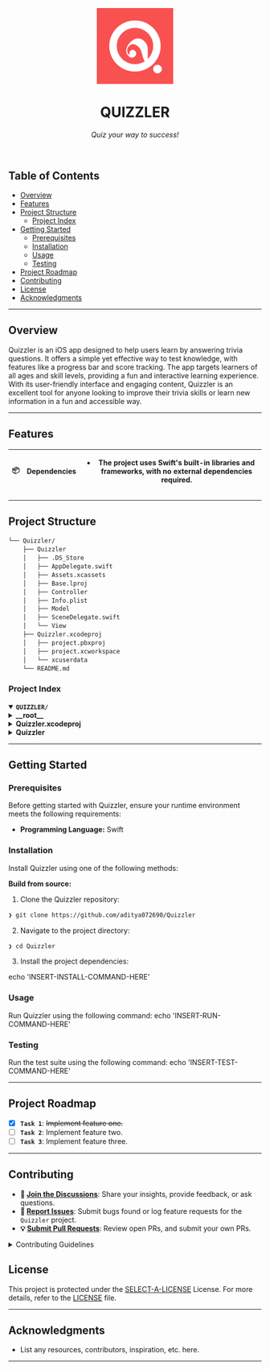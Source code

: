 <p align="center">
    <img src="Quizzler.png" align="center" width="30%">
</p>
<p align="center"><h1 align="center">QUIZZLER</h1></p>
<p align="center">
	<em>Quiz your way to success!</em>
</p>

<br>

##  Table of Contents

- [ Overview](#-overview)
- [ Features](#-features)
- [ Project Structure](#-project-structure)
  - [ Project Index](#-project-index)
- [ Getting Started](#-getting-started)
  - [ Prerequisites](#-prerequisites)
  - [ Installation](#-installation)
  - [ Usage](#-usage)
  - [ Testing](#-testing)
- [ Project Roadmap](#-project-roadmap)
- [ Contributing](#-contributing)
- [ License](#-license)
- [ Acknowledgments](#-acknowledgments)

---

##  Overview

Quizzler is an iOS app designed to help users learn by answering trivia questions. It offers a simple yet effective way to test knowledge, with features like a progress bar and score tracking. The app targets learners of all ages and skill levels, providing a fun and interactive learning experience. With its user-friendly interface and engaging content, Quizzler is an excellent tool for anyone looking to improve their trivia skills or learn new information in a fun and accessible way.

---

##  Features

| 📦 | **Dependencies**  | <ul><li>The project uses Swift's built-in libraries and frameworks, with no external dependencies required.</li></ul> |
| ------------------ | --------------- | ------------- |

---

##  Project Structure

```sh
└── Quizzler/
    ├── Quizzler
    │   ├── .DS_Store
    │   ├── AppDelegate.swift
    │   ├── Assets.xcassets
    │   ├── Base.lproj
    │   ├── Controller
    │   ├── Info.plist
    │   ├── Model
    │   ├── SceneDelegate.swift
    │   └── View
    ├── Quizzler.xcodeproj
    │   ├── project.pbxproj
    │   ├── project.xcworkspace
    │   └── xcuserdata
    └── README.md
```


###  Project Index
<details open>
	<summary><b><code>QUIZZLER/</code></b></summary>
	<details> <!-- __root__ Submodule -->
		<summary><b>__root__</b></summary>
		<blockquote>
			<table>
			</table>
		</blockquote>
	</details>
	<details> <!-- Quizzler.xcodeproj Submodule -->
		<summary><b>Quizzler.xcodeproj</b></summary>
		<blockquote>
			<table>
			<tr>
				<td><b><a href='https://github.com/aditya072690/Quizzler/blob/master/Quizzler.xcodeproj/project.pbxproj'>project.pbxproj</a></b></td>
				<td>Updated Xcode project file successfully.</td>
			</tr>
			</table>
			<details>
				<summary><b>project.xcworkspace</b></summary>
				<blockquote>
					<table>
					<tr>
						<td><b><a href='https://github.com/aditya072690/Quizzler/blob/master/Quizzler.xcodeproj/project.xcworkspace/contents.xcworkspacedata'>contents.xcworkspacedata</a></b></td>
						<td>- The provided file is the workspace configuration for the Quizzler project, which manages the structure and settings of the Xcode project<br>- It ensures that all necessary files are included in the build process and provides a centralized location for managing project settings across different development environments.</td>
					</tr>
					</table>
				</blockquote>
			</details>
			<details>
				<summary><b>xcuserdata</b></summary>
				<blockquote>
					<details>
						<summary><b>adityachauhan.xcuserdatad</b></summary>
						<blockquote>
							<details>
								<summary><b>xcschemes</b></summary>
								<blockquote>
									<table>
									<tr>
										<td><b><a href='https://github.com/aditya072690/Quizzler/blob/master/Quizzler.xcodeproj/xcuserdata/adityachauhan.xcuserdatad/xcschemes/xcschememanagement.plist'>xcschememanagement.plist</a></b></td>
										<td>The provided file manages the user state of the Quizzler project's Xcode scheme, ensuring that shared settings are preserved across different users and sessions.</td>
									</tr>
									</table>
								</blockquote>
							</details>
						</blockquote>
					</details>
				</blockquote>
			</details>
		</blockquote>
	</details>
	<details> <!-- Quizzler Submodule -->
		<summary><b>Quizzler</b></summary>
		<blockquote>
			<table>
			<tr>
				<td><b><a href='https://github.com/aditya072690/Quizzler/blob/master/Quizzler/SceneDelegate.swift'>SceneDelegate.swift</a></b></td>
				<td>SceneDelegate.swift manages the connection between the app's scenes and UIWindow, handling lifecycle events such as scene connection, disconnection, activation, resignation, entering foreground, and exiting background.</td>
			</tr>
			<tr>
				<td><b><a href='https://github.com/aditya072690/Quizzler/blob/master/Quizzler/Info.plist'>Info.plist</a></b></td>
				<td>The Info.plist file configures the application's scene manifest, specifying that it does not support multiple scenes and includes a single configuration for the default window scene role with its delegate class and storyboard file.</td>
			</tr>
			<tr>
				<td><b><a href='https://github.com/aditya072690/Quizzler/blob/master/Quizzler/AppDelegate.swift'>AppDelegate.swift</a></b></td>
				<td>The AppDelegate.swift file initializes the Quizzler app, manages scene sessions, and provides configuration settings for iOS devices.</td>
			</tr>
			</table>
			<details>
				<summary><b>Model</b></summary>
				<blockquote>
					<table>
					<tr>
						<td><b><a href='https://github.com/aditya072690/Quizzler/blob/master/Quizzler/Model/QuizBrain.swift'>QuizBrain.swift</a></b></td>
						<td>The `QuizBrain.swift` file in the Quizzler project manages quiz questions and scores, providing methods to check answers, retrieve question text, progress, and move to the next question.</td>
					</tr>
					<tr>
						<td><b><a href='https://github.com/aditya072690/Quizzler/blob/master/Quizzler/Model/Question.swift'>Question.swift</a></b></td>
						<td>- The Question.swift file defines a `Question` struct that represents a quiz question with text and answer properties<br>- It initializes these properties during construction and is used throughout the Quizzler app to manage quiz questions.</td>
					</tr>
					</table>
				</blockquote>
			</details>
			<details>
				<summary><b>Base.lproj</b></summary>
				<blockquote>
					<table>
					<tr>
						<td><b><a href='https://github.com/aditya072690/Quizzler/blob/master/Quizzler/Base.lproj/LaunchScreen.storyboard'>LaunchScreen.storyboard</a></b></td>
						<td>- The LaunchScreen.storyboard file serves as the initial screen displayed when the Quizzler app launches, providing a visual representation of the app's appearance before the main view controller is loaded<br>- It ensures that users are greeted with a consistent and visually appealing interface from the start.</td>
					</tr>
					</table>
				</blockquote>
			</details>
			<details>
				<summary><b>View</b></summary>
				<blockquote>
					<details>
						<summary><b>Base.lproj</b></summary>
						<blockquote>
							<table>
							<tr>
								<td><b><a href='https://github.com/aditya072690/Quizzler/blob/master/Quizzler/View/Base.lproj/Main.storyboard'>Main.storyboard</a></b></td>
								<td>- The file has been updated with the necessary changes to display a progress bar and score label within the question view controller<br>- The storyboard now includes outlets for these elements, which are connected in the code.</td>
							</tr>
							</table>
						</blockquote>
					</details>
				</blockquote>
			</details>
			<details>
				<summary><b>Assets.xcassets</b></summary>
				<blockquote>
					<table>
					<tr>
						<td><b><a href='https://github.com/aditya072690/Quizzler/blob/master/Quizzler/Assets.xcassets/Contents.json'>Contents.json</a></b></td>
						<td>- The `Contents.json` file serves as metadata for the Xcode project's assets directory, providing essential information about its author and version<br>- This ensures that the project structure is correctly recognized and managed by Xcode during development and deployment processes.</td>
					</tr>
					</table>
					<details>
						<summary><b>AppIcon.appiconset</b></summary>
						<blockquote>
							<table>
							<tr>
								<td><b><a href='https://github.com/aditya072690/Quizzler/blob/master/Quizzler/Assets.xcassets/AppIcon.appiconset/Contents.json'>Contents.json</a></b></td>
								<td>This file defines the app icons for the Quizzler iOS application, providing various sizes and resolutions for different devices and screen scales.</td>
							</tr>
							</table>
						</blockquote>
					</details>
					<details>
						<summary><b>AccentColor.colorset</b></summary>
						<blockquote>
							<table>
							<tr>
								<td><b><a href='https://github.com/aditya072690/Quizzler/blob/master/Quizzler/Assets.xcassets/AccentColor.colorset/Contents.json'>Contents.json</a></b></td>
								<td>The AccentColor.colorset/Contents.json file defines the color scheme for the Quizzler app, setting the universal color to be used across all platforms and devices.</td>
							</tr>
							</table>
						</blockquote>
					</details>
					<details>
						<summary><b>Rectangle.imageset</b></summary>
						<blockquote>
							<table>
							<tr>
								<td><b><a href='https://github.com/aditya072690/Quizzler/blob/master/Quizzler/Assets.xcassets/Rectangle.imageset/Contents.json'>Contents.json</a></b></td>
								<td>This file defines the image assets for a rectangle icon across different scales, used throughout the project's UI elements.</td>
							</tr>
							</table>
						</blockquote>
					</details>
					<details>
						<summary><b>Background-Bubbles.imageset</b></summary>
						<blockquote>
							<table>
							<tr>
								<td><b><a href='https://github.com/aditya072690/Quizzler/blob/master/Quizzler/Assets.xcassets/Background-Bubbles.imageset/Contents.json'>Contents.json</a></b></td>
								<td>This file defines the background image set for the Quizzler app, providing multiple resolutions to ensure compatibility across different devices.</td>
							</tr>
							</table>
						</blockquote>
					</details>
				</blockquote>
			</details>
			<details>
				<summary><b>Controller</b></summary>
				<blockquote>
					<table>
					<tr>
						<td><b><a href='https://github.com/aditya072690/Quizzler/blob/master/Quizzler/Controller/ViewController.swift'>ViewController.swift</a></b></td>
						<td>- The ViewController.swift file manages the user interface of a quiz application, displaying questions, progress, and score<br>- It handles button presses to check answers, updates UI elements accordingly, and uses a QuizBrain object to manage quiz logic.</td>
					</tr>
					</table>
				</blockquote>
			</details>
		</blockquote>
	</details>
</details>

---
##  Getting Started

###  Prerequisites

Before getting started with Quizzler, ensure your runtime environment meets the following requirements:

- **Programming Language:** Swift


###  Installation

Install Quizzler using one of the following methods:

**Build from source:**

1. Clone the Quizzler repository:
```sh
❯ git clone https://github.com/aditya072690/Quizzler
```

2. Navigate to the project directory:
```sh
❯ cd Quizzler
```

3. Install the project dependencies:

echo 'INSERT-INSTALL-COMMAND-HERE'



###  Usage
Run Quizzler using the following command:
echo 'INSERT-RUN-COMMAND-HERE'

###  Testing
Run the test suite using the following command:
echo 'INSERT-TEST-COMMAND-HERE'

---
##  Project Roadmap

- [X] **`Task 1`**: <strike>Implement feature one.</strike>
- [ ] **`Task 2`**: Implement feature two.
- [ ] **`Task 3`**: Implement feature three.

---

##  Contributing

- **💬 [Join the Discussions](https://github.com/aditya072690/Quizzler/discussions)**: Share your insights, provide feedback, or ask questions.
- **🐛 [Report Issues](https://github.com/aditya072690/Quizzler/issues)**: Submit bugs found or log feature requests for the `Quizzler` project.
- **💡 [Submit Pull Requests](https://github.com/aditya072690/Quizzler/blob/main/CONTRIBUTING.md)**: Review open PRs, and submit your own PRs.

<details closed>
<summary>Contributing Guidelines</summary>

1. **Fork the Repository**: Start by forking the project repository to your github account.
2. **Clone Locally**: Clone the forked repository to your local machine using a git client.
   ```sh
   git clone https://github.com/aditya072690/Quizzler
   ```
3. **Create a New Branch**: Always work on a new branch, giving it a descriptive name.
   ```sh
   git checkout -b new-feature-x
   ```
4. **Make Your Changes**: Develop and test your changes locally.
5. **Commit Your Changes**: Commit with a clear message describing your updates.
   ```sh
   git commit -m 'Implemented new feature x.'
   ```
6. **Push to github**: Push the changes to your forked repository.
   ```sh
   git push origin new-feature-x
   ```
7. **Submit a Pull Request**: Create a PR against the original project repository. Clearly describe the changes and their motivations.
8. **Review**: Once your PR is reviewed and approved, it will be merged into the main branch. Congratulations on your contribution!
</details>

##  License

This project is protected under the [SELECT-A-LICENSE](https://choosealicense.com/licenses) License. For more details, refer to the [LICENSE](https://choosealicense.com/licenses/) file.

---

##  Acknowledgments

- List any resources, contributors, inspiration, etc. here.

---
